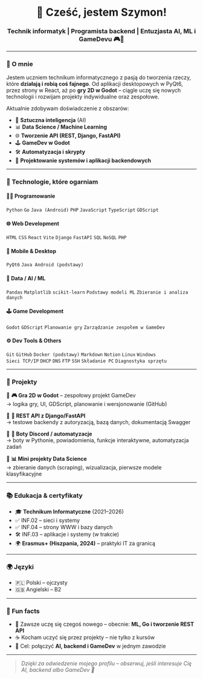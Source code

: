 <h1 align="center">👋 Cześć, jestem Szymon!</h1>
<h3 align="center">Technik informatyk | Programista backend | Entuzjasta AI, ML i GameDevu 🎮🤖</h3>

---

### 🚀 O mnie

Jestem uczniem technikum informatycznego z pasją do tworzenia rzeczy, które **działają i robią coś fajnego**. Od aplikacji desktopowych w PyQt6, przez strony w React, aż po **gry 2D w Godot** – ciągle uczę się nowych technologii i rozwijam projekty indywidualne oraz zespołowe.  

Aktualnie zdobywam doświadczenie z obszarów:

- 🧠 **Sztuczna inteligencja** (AI)
- 📊 **Data Science / Machine Learning**
- 🌐 **Tworzenie API (REST, Django, FastAPI)**
- 🕹️ **GameDev w Godot**
- 🛠️ **Automatyzacja i skrypty**
- 🧱 **Projektowanie systemów i aplikacji backendowych**

---

### 🔧 Technologie, które ogarniam

#### 👨‍💻 Programowanie
`Python` `Go` `Java (Android)` `PHP` `JavaScript` `TypeScript` `GDScript`

#### 🌐 Web Development
`HTML` `CSS` `React` `Vite` `Django` `FastAPI` `SQL` `NoSQL` `PHP`

#### 📱 Mobile & Desktop
`PyQt6` `Java Android (podstawy)`

#### 🧠 Data / AI / ML
`Pandas` `Matplotlib` `scikit-learn` `Podstawy modeli ML` `Zbieranie i analiza danych`

#### 🕹️ Game Development
`Godot` `GDScript` `Planowanie gry` `Zarządzanie zespołem w GameDev`

#### ⚙️ Dev Tools & Others
`Git` `GitHub` `Docker (podstawy)` `Markdown` `Notion` `Linux` `Windows`  
`Sieci TCP/IP` `DHCP` `DNS` `FTP` `SSH` `Składanie PC` `Diagnostyka sprzętu`

---

### 📌 Projekty

🔹 **🎮 Gra 2D w Godot** – zespołowy projekt GameDev  
→ logika gry, UI, GDScript, planowanie i wersjonowanie (GitHub)

🔹 **📡 REST API z Django/FastAPI**  
→ testowe backendy z autoryzacją, bazą danych, dokumentacją Swagger

🔹 **🤖 Boty Discord / automatyzacje**  
→ boty w Pythonie, powiadomienia, funkcje interaktywne, automatyzacja zadań

🔹 **📊 Mini projekty Data Science**  
→ zbieranie danych (scraping), wizualizacja, pierwsze modele klasyfikacyjne

---

### 📚 Edukacja & certyfikaty

- 🎓 **Technikum Informatyczne** (2021–2026)
- ✅ INF.02 – sieci i systemy
- ✅ INF.04 – strony WWW i bazy danych
- 🛠️ INF.03 – aplikacje i systemy (w trakcie)
- 🌍 **Erasmus+ (Hiszpania, 2024)** – praktyki IT za granicą

---

### 🌍 Języki

- 🇵🇱 Polski – ojczysty  
- 🇬🇧 Angielski – B2

---

### 💬 Fun facts

- 🧠 Zawsze uczę się czegoś nowego – obecnie: **ML, Go i tworzenie REST API**
- ☕ Kocham uczyć się przez projekty – nie tylko z kursów
- 🎯 Cel: połączyć **AI, backend i GameDev** w jednym zawodzie

---

> *Dzięki za odwiedzenie mojego profilu – obserwuj, jeśli interesuje Cię AI, backend albo GameDev 💜*
